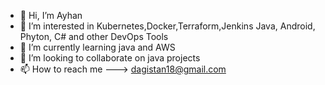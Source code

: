 - 👋 Hi, I’m Ayhan
- 👀 I’m interested in Kubernetes,Docker,Terraform,Jenkins Java, Android, Phyton, C# and other DevOps Tools
- 🌱 I’m currently learning java and AWS
- 💞️ I’m looking to collaborate on java projects
- 📫 How to reach me ---> dagistan18@gmail.com

<!---
abbabe/abbabe is a ✨ special ✨ repository because its `README.md` (this file) appears on your GitHub profile.
You can click the Preview link to take a look at your changes.
--->
